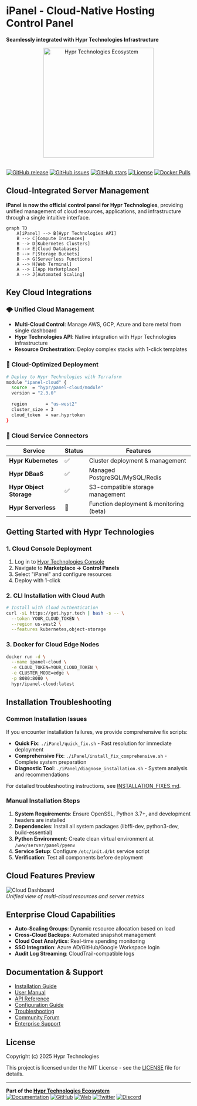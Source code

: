 # iPanel - Cloud-Native Hosting Control Panel  
**Seamlessly integrated with Hypr Technologies Infrastructure**

<div align="center">
  <img src="https://hypr.tech/images/ipanel-logo.png" alt="Hypr Technologies Ecosystem" width="300"/>
  <br/><br/>
  
[![GitHub release](https://img.shields.io/github/release/hypr-technologies/iPanel?style=for-the-badge)](https://github.com/hypr-technologies/iPanel/releases)
[![GitHub issues](https://img.shields.io/github/issues/hypr-technologies/iPanel?style=for-the-badge)](https://github.com/hypr-technologies/iPanel/issues)
[![GitHub stars](https://img.shields.io/github/stars/hypr-technologies/iPanel?style=for-the-badge)](https://github.com/hypr-technologies/iPanel/stargazers)
[![License](https://img.shields.io/github/license/hypr-technologies/iPanel?style=for-the-badge)](https://github.com/hypr-technologies/iPanel/blob/main/LICENSE)
[![Docker Pulls](https://img.shields.io/docker/pulls/hypr-technologies/ipanel?style=for-the-badge)](https://hub.docker.com/r/hypr-technologies/ipanel)
</div>

## Cloud-Integrated Server Management  
**iPanel is now the official control panel for Hypr Technologies**, providing unified management of cloud resources, applications, and infrastructure through a single intuitive interface.

```mermaid
graph TD
    A[iPanel] --> B[Hypr Technologies API]
    B --> C[Compute Instances]
    B --> D[Kubernetes Clusters]
    B --> E[Cloud Databases]
    B --> F[Storage Buckets]
    B --> G[Serverless Functions]
    A --> H[Web Terminal]
    A --> I[App Marketplace]
    A --> J[Automated Scaling]
```

## Key Cloud Integrations

### 🌩️ Unified Cloud Management
- **Multi-Cloud Control**: Manage AWS, GCP, Azure and bare metal from single dashboard
- **Hypr Technologies API**: Native integration with Hypr Technologies infrastructure
- **Resource Orchestration**: Deploy complex stacks with 1-click templates

### 🚀 Cloud-Optimized Deployment
```bash
# Deploy to Hypr Technologies with Terraform
module "ipanel-cloud" {
  source  = "hypr/panel-cloud/module"
  version = "2.3.0"
  
  region       = "us-west2"
  cluster_size = 3
  cloud_token  = var.hyprtoken
}
```

### 🔌 Cloud Service Connectors
| Service | Status | Features |
|---------|--------|----------|
| **Hypr Kubernetes** | ✅ | Cluster deployment & management |
| **Hypr DBaaS** | ✅ | Managed PostgreSQL/MySQL/Redis |
| **Hypr Object Storage** | ✅ | S3-compatible storage management |
| **Hypr Serverless** | 🔄 | Function deployment & monitoring (beta) |

## Getting Started with Hypr Technologies

### 1. Cloud Console Deployment
1. Log in to [Hypr Technologies Console](https://console.hypr.tech)
2. Navigate to **Marketplace → Control Panels**
3. Select "iPanel" and configure resources
4. Deploy with 1-click

### 2. CLI Installation with Cloud Auth
```bash
# Install with cloud authentication
curl -sL https://get.hypr.tech | bash -s -- \
  --token YOUR_CLOUD_TOKEN \
  --region us-west2 \
  --features kubernetes,object-storage
```

### 3. Docker for Cloud Edge Nodes
```bash
docker run -d \
  --name ipanel-cloud \
  -e CLOUD_TOKEN=YOUR_CLOUD_TOKEN \
  -e CLUSTER_MODE=edge \
  -p 8080:8080 \
  hypr/ipanel-cloud:latest
```

## Installation Troubleshooting

### Common Installation Issues

If you encounter installation failures, we provide comprehensive fix scripts:

- **Quick Fix**: `./iPanel/quick_fix.sh` - Fast resolution for immediate deployment
- **Comprehensive Fix**: `./iPanel/install_fix_comprehensive.sh` - Complete system preparation
- **Diagnostic Tool**: `./iPanel/diagnose_installation.sh` - System analysis and recommendations

For detailed troubleshooting instructions, see [INSTALLATION_FIXES.md](iPanel/INSTALLATION_FIXES.md).

### Manual Installation Steps

1. **System Requirements**: Ensure OpenSSL, Python 3.7+, and development headers are installed
2. **Dependencies**: Install all system packages (libffi-dev, python3-dev, build-essential)
3. **Python Environment**: Create clean virtual environment at `/www/server/panel/pyenv`
4. **Service Setup**: Configure `/etc/init.d/bt` service script
5. **Verification**: Test all components before deployment

## Cloud Features Preview
![Cloud Dashboard](https://hypr.tech/screenshots/cloud-dash.png)  
*Unified view of multi-cloud resources and server metrics*

## Enterprise Cloud Capabilities
- **Auto-Scaling Groups**: Dynamic resource allocation based on load
- **Cross-Cloud Backups**: Automated snapshot management
- **Cloud Cost Analytics**: Real-time spending monitoring
- **SSO Integration**: Azure AD/GitHub/Google Workspace login
- **Audit Log Streaming**: CloudTrail-compatible logs

## Documentation & Support
- [Installation Guide](https://docs.noahdummett.com/ipanel/installation)
- [User Manual](https://docs.noahdummett.com/ipanel/user-guide)
- [API Reference](https://docs.noahdummett.com/ipanel/api-reference)
- [Configuration Guide](https://docs.noahdummett.com/ipanel/configuration)
- [Troubleshooting](https://docs.noahdummett.com/ipanel/troubleshooting)
- [Community Forum](https://forum.hypr.tech)
- [Enterprise Support](https://hypr.tech/support)

## License
Copyright (c) 2025 Hypr Technologies

This project is licensed under the MIT License - see the [LICENSE](LICENSE) file for details.

---

**Part of the [Hypr Technologies Ecosystem](https://hypr.tech)**  
[![Documentation](https://img.shields.io/badge/Documentation-docs.noahdummett.com-blue?style=for-the-badge)](https://docs.noahdummett.com/ipanel)
[![GitHub](https://img.shields.io/badge/GitHub-hypr--technologies/iPanel-black?style=for-the-badge&logo=github)](https://github.com/hypr-technologies/iPanel)
[![Web](https://img.shields.io/badge/Web-hypr.tech-38B2AC?style=for-the-badge)](https://hypr.tech)
[![Twitter](https://img.shields.io/badge/Twitter-@hyprtech-1DA1F2?style=for-the-badge&logo=twitter)](https://twitter.com/hyprtech)
[![Discord](https://img.shields.io/badge/Discord-Community-5865F2?style=for-the-badge&logo=discord)](https://discord.gg/hypr)
